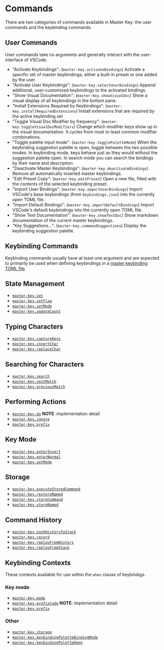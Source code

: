 # Commands

There are two categories of commands available in Master Key: the user commands and the keybinding commands.

## User Commands

User commands take no arguments and generally interact with the user-interface of
VSCode.

- "Activate Keybindings": (`master-key.activateBindings`) Activate a specific set of master keybindings; either a built-in preset or one added by the user.
- "Activate User Keybindings": (`master-key.selectUserBindings`) Append additional, user-customized keybindings to the activated bindings.
- "Show Visual Documentation": (`master-key.showVisualDoc`) Show a visual display of all keybindings in the bottom pane.
- "Install Extensions Required by Keybindings": (`master-key.installRequiredExtensions`) Install extensions that are required by the active keybinding set
- "Toggle Visual Doc Modifier by frequency": (`master-key.toggleVisualDocModifiers`) Change which modifier keys show up in the visual documentation. It cycles from most to least common modifier combinations.
- "Toggle palette input mode": (`master-key.togglePaletteMode`) When the keybinding suggestion palette is open, toggle between the two possible modes. In keybinding mode, keys behave just as they would without the suggestion palette open. In search mode you can search the bindings by their name and description.
- "Deactivate Master Keybindings": (`master-key.deactivateBindings`) Remove all automatically inserted master keybindings.
- "Edit Preset Copy": (`master-key.editPreset`) Open a new file, filled with the contents of the selected keybinding preset.
- "Import User Bindings": (`master-key.importUserBindings`) Import VSCode's base keybindings (from `keybindings.json`) into the currently open TOML file.
- "Import Default Bindings": (`master-key.importDefaultBindings`) Import VSCode's default keybindings into the currently open TOML file.
- "Show Text Documentation": (`master-key.showTextDoc`) Show markdown documentation of the current master keybindings.
- "Key Suggestions...": (`master-key.commandSuggestions`) Display the keybinding suggestion palette.

## Keybinding Commands

Keybinding commands usually have at least one argument and are expected to primarily be used when defining keybindings in a [master keybinding TOML file](/bindings).

## State Management

- [`master-key.set`](/commands/set)
- [`master-key.setFlag`](/commands/setFlag)
- [`master-key.setMode`](/commands/setMode)
- [`master-key.updateCount`](/commands/updateCount)

## Typing Characters

- [`master-key.captureKeys`](/commands/captureKeys)
- [`master-key.insertChar`](/commands/insertChar)
- [`master-key.replaceChar`](/commands/replaceChar)

## Searching for Characters

- [`master-key.search`](/commands/search)
- [`master-key.nextMatch`](/commands/nextMatch)
- [`master-key.previousMatch`](/commands/previousMatch)

## Performing Actions

- [`master-key.do`](/commands/do) **NOTE**: implementation detail
- [`master-key.ignore`](/commands/ignore)
- [`master-key.prefix`](/commands/prefix)

## Key Mode

- [`master-key.enterInsert`](/commands/enterInsert)
- [`master-key.enterNormal`](/commands/enterNormal)
- [`master-key.setMode`](/commands/setMode)

## Storage

- [`master-key.executeStoredCommand`](/commands/executeStoredCommand)
- [`master-key.restoreNamed`](/commands/restoreNamed)
- [`master-key.storeCommand`](/commands/storeCommand)
- [`master-key.storeNamed`](/commands/storeNamed)

## Command History

- [`master-key.pushHistoryToStack`](/commands/pushHistoryToStack)
- [`master-key.record`](/commands/record)
- [`master-key.replayFromHistory`](/commands/replayFromHistory)
- [`master-key.replayFromStack`](/commands/replayFromStack)

## Keybinding Contexts

These contexts available for use within the `when` clause of keybindigs.

### Key mode

- [`master-key.mode`](/commands/mode)
- [`master-key.prefixCode`](/commands/prefixCode) **NOTE**: implementation detail
- [`master-key.prefix`](/commands/prefix)

### Other

- [`master-key.storage`](/commands/storage)
- [`master-key.keybindingPaletteBindingMode`](/commands/keybindingPaletteBindingMode)
- [`master-key.keybindingPaletteOpen`](/commands/keybindingPaletteOpen)
